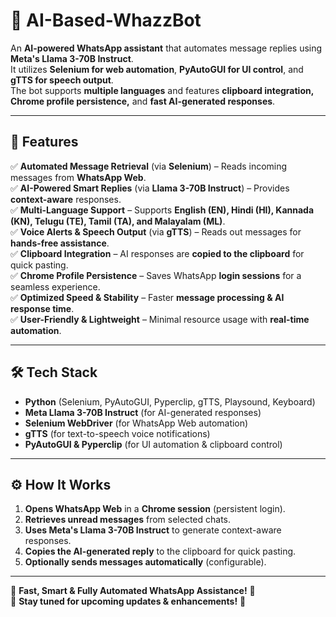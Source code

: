 # 🤖 AI-Based-WhazzBot

An **AI-powered WhatsApp assistant** that automates message replies using **Meta's Llama 3-70B Instruct**.  
It utilizes **Selenium for web automation**, **PyAutoGUI for UI control**, and **gTTS for speech output**.  
The bot supports **multiple languages** and features **clipboard integration, Chrome profile persistence,** and **fast AI-generated responses**.

---

## 🚀 Features

✅ **Automated Message Retrieval** (via **Selenium**) – Reads incoming messages from **WhatsApp Web**.  
✅ **AI-Powered Smart Replies** (via **Llama 3-70B Instruct**) – Provides **context-aware** responses.  
✅ **Multi-Language Support** – Supports **English (EN), Hindi (HI), Kannada (KN), Telugu (TE), Tamil (TA), and Malayalam (ML)**.  
✅ **Voice Alerts & Speech Output** (via **gTTS**) – Reads out messages for **hands-free assistance**.  
✅ **Clipboard Integration** – AI responses are **copied to the clipboard** for quick pasting.  
✅ **Chrome Profile Persistence** – Saves WhatsApp **login sessions** for a seamless experience.  
✅ **Optimized Speed & Stability** – Faster **message processing & AI response time**.  
✅ **User-Friendly & Lightweight** – Minimal resource usage with **real-time automation**.  

---

## 🛠 Tech Stack

- **Python** (Selenium, PyAutoGUI, Pyperclip, gTTS, Playsound, Keyboard)  
- **Meta Llama 3-70B Instruct** (for AI-generated responses)  
- **Selenium WebDriver** (for WhatsApp Web automation)  
- **gTTS** (for text-to-speech voice notifications)  
- **PyAutoGUI & Pyperclip** (for UI automation & clipboard control)  

---

## ⚙️ How It Works  

1. **Opens WhatsApp Web** in a **Chrome session** (persistent login).  
2. **Retrieves unread messages** from selected chats.  
3. **Uses Meta's Llama 3-70B Instruct** to generate context-aware responses.  
4. **Copies the AI-generated reply** to the clipboard for quick pasting.  
5. **Optionally sends messages automatically** (configurable).  

---

🔹 **Fast, Smart & Fully Automated WhatsApp Assistance!** 🔹  
🚀 **Stay tuned for upcoming updates & enhancements!** 🚀  

